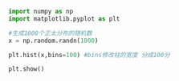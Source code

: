 
<BlogInfo title="12.绘制直方图" author="白日梦想猿" pv=0 read_times=0 pre_cost_time=0分7秒 category="matplotlib学习" tag_list="['matplotlib学习']" create_time="2020.04.27 14:20:12" update_time="2020.04.27 14:52:28" />

```python
import numpy as np
import matplotlib.pyplot as plt

#生成1000个正太分布的随机数
x = np.random.randn(1000)

plt.hist(x,bins=100) #bins修改柱的宽度 分成100分

plt.show()
```
